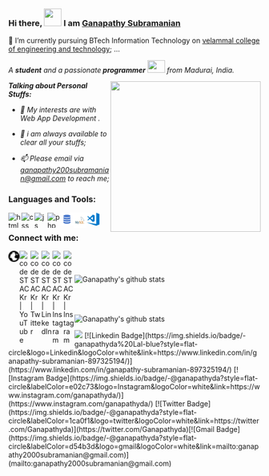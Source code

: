 ### Hi there, <img src="https://raw.githubusercontent.com/TheDudeThatCode/TheDudeThatCode/master/Assets/Hi.gif" width=35 height=35>  I am [Ganapathy Subramanian](https://www.linkedin.com/in/ganapathy-subramanian-897325194/)


<!--
**ganapathyda/ganapathyda** is a ✨ _special_ ✨ repository because its `README.md` (this file) appears on your GitHub profile.

Here are some ideas to get you started:

- 🌱 I’m currently learning ...node js
- 👯 I’m looking to collaborate on ...
- 🤔 I’m looking for help with ...
- 💬 Ask me about ...
- 📫 How to reach me: ...
- 😄 Pronouns: ...
- ⚡ Fun fact: ...
-->



🔭 I’m currently pursuing BTech Information Technology on [velammal college of engineering and technology](https://vcet.ac.in/); ...

<p>
  <em>
    A <b>student</b> and a passionate<b> programmer</b> <img src="https://raw.githubusercontent.com/TheDudeThatCode/TheDudeThatCode/master/Assets/Developer.gif" width=35 height=25> from Madurai, India.
  </em>
 </p>

  <p>
 <img  align="right" top=100px width=300 height=300 src="https://user-images.githubusercontent.com/60843507/96028597-1ae45200-0e77-11eb-8e85-051929023a9f.gif" />
<em>
  
  

  **Talking about Personal Stuffs:**


- 🤔 My interests are with Web App Development .
- 💬 i am always available  to clear all your stuffs;
- 📫 Please email via ganapathy200subramanian@gmail.com to reach me;

   
  
  </em>
### Languages and Tools:  
  <p>
    <img align="left" alt="html" width="26px" height="30px" src="https://user-images.githubusercontent.com/60843507/96027439-82010700-0e75-11eb-83bc-94c9e11cd5fd.png" />
  <img align="left" alt="css" width="26px" height="30px" src="https://user-images.githubusercontent.com/60843507/96027434-81687080-0e75-11eb-9754-857c41274a41.png" />
  <img align="left" alt="js" width="26px" height="30px" src="https://user-images.githubusercontent.com/60843507/96027422-7e6d8000-0e75-11eb-9e2b-90e82ca898b9.png" />
  <img align="left" alt="php" width="26px" height="30px" src="https://user-images.githubusercontent.com/60843507/96027427-80374380-0e75-11eb-978a-f7abd836eaa9.png" />
  <img align="left" alt="SQL" width="26px" src="https://raw.githubusercontent.com/github/explore/80688e429a7d4ef2fca1e82350fe8e3517d3494d/topics/sql/sql.png" />
  <img align="left" alt="mysql" width="26px" height="30px" src="https://raw.githubusercontent.com/github/explore/80688e429a7d4ef2fca1e82350fe8e3517d3494d/topics/mysql/mysql.png" />
  <img align="left" alt="VisualStudioCode" width="26px" src="https://raw.githubusercontent.com/github/explore/80688e429a7d4ef2fca1e82350fe8e3517d3494d/topics/visual-studio-code/visual-studio-code.png" />
 
 </p>
 
 <br/>
 
 ### Connect with me:

<img align="left" alt="codeSTACKr.com" width="22px" src="https://raw.githubusercontent.com/iconic/open-iconic/master/svg/globe.svg" />
<img align="left" alt="codeSTACKr | YouTube" width="22px" src="https://cdn.jsdelivr.net/npm/simple-icons@v3/icons/youtube.svg" />
<img align="left" alt="codeSTACKr | Twitter" width="22px" src="https://cdn.jsdelivr.net/npm/simple-icons@v3/icons/twitter.svg" />
<img align="left" alt="codeSTACKr | LinkedIn" width="22px" src="https://cdn.jsdelivr.net/npm/simple-icons@v3/icons/linkedin.svg" />
<img align="left" alt="codeSTACKr | Instagram" width="22px" src="https://cdn.jsdelivr.net/npm/simple-icons@v3/icons/instagram.svg" />
<img align="left" alt="codeSTACKr | Instagram" width="22px" src="https://user-images.githubusercontent.com/60843507/97083777-1155a980-1630-11eb-80bc-576fb89e3fec.png" />

<br/>
<br/>

![Ganapathy's github stats](https://github-readme-stats.vercel.app/api?username=ganapathyda&show_icons=true&theme=radical)

<br/>
<br/>
 
![Ganapathy's github stats](https://github-readme-stats.vercel.app/api/top-langs?username=ganapathyda&show_icons=true&theme=radical)

<img src="https://komarev.com/ghpvc/?username=ganapathyda&label=Profile%20views&color=0e75b6&style=flat"> 
[![Linkedin Badge](https://img.shields.io/badge/-ganapathyda%20Lal-blue?style=flat-circle&logo=Linkedin&logoColor=white&link=https://www.linkedin.com/in/ganapathy-subramanian-897325194/)](https://www.linkedin.com/in/ganapathy-subramanian-897325194/) [![Instagram Badge](https://img.shields.io/badge/-@ganapathyda?style=flat-circle&labelColor=e02c73&logo=Instagram&logoColor=white&link=https://www.instagram.com/ganapathyda/)](https://www.instagram.com/ganapathyda/) [![Twitter Badge](https://img.shields.io/badge/-@ganapathyda?style=flat-circle&labelColor=1ca0f1&logo=twitter&logoColor=white&link=https://twitter.com/Ganapathyda)](https://twitter.com/Ganapathyda)[![Gmail Badge](https://img.shields.io/badge/-@ganapathyda?style=flat-circle&labelColor=d54b3d&logo=gmail&logoColor=white&link=mailto:ganapathy2000subramanian@gmail.com)](mailto:ganapathy2000subramanian@gmail.com)

